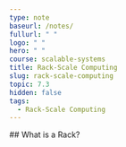 ```yaml
---
type: note
baseurl: /notes/
fullurl: " "
logo: " "
hero: " "
course: scalable-systems
title: Rack-Scale Computing
slug: rack-scale-computing
topic: 7.3
hidden: false
tags:
  - Rack-Scale Computing
---
```


## What is a Rack?
